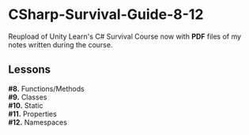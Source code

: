 # CSharp-Survival-Guide-8-12
Reupload of Unity Learn's C# Survival Course now with **PDF** files of my notes written during the course.

## Lessons
**#8.** Functions/Methods<br/>
**#9.** Classes<br/>
**#10.** Static<br/>
**#11.** Properties<br/>
**#12.** Namespaces<br/>

